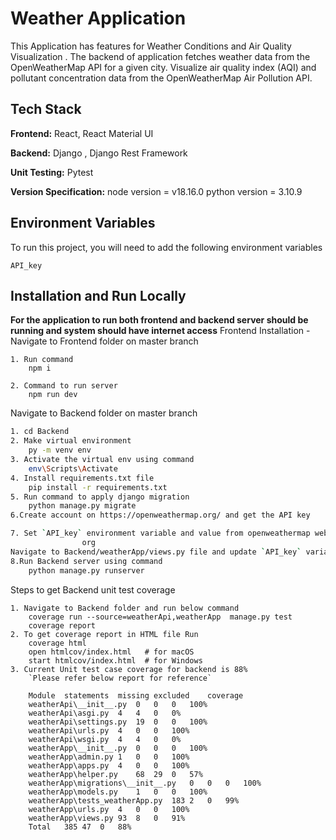 # Weather Application
This Application has features for Weather Conditions and Air Quality Visualization . The backend of application fetches weather data from the OpenWeatherMap API for a given
city.
Visualize air quality index (AQI) and pollutant concentration data from the OpenWeatherMap
Air Pollution API.

## Tech Stack

**Frontend:** React, React Material UI

**Backend:** Django , Django Rest Framework

**Unit Testing:** Pytest

**Version Specification:**
    node version = v18.16.0
    python version = 3.10.9


## Environment Variables

To run this project, you will need to add the following environment variables

`API_key`

## Installation and Run Locally

**For the application to run both frontend and backend server should be running and system should have internet access**
Frontend Installation - Navigate to Frontend folder on master branch 
```
1. Run command
    npm i 

2. Command to run server
    npm run dev
```
Navigate to Backend folder on master branch

```bash
1. cd Backend
2. Make virtual environment
    py -m venv env
3. Activate the virtual env using command
    env\Scripts\Activate
4. Install requirements.txt file 
    pip install -r requirements.txt
5. Run command to apply django migration
    python manage.py migrate
6.Create account on https://openweathermap.org/ and get the API key 

7. Set `API_key` environment variable and value from openweathermap website
                org
Navigate to Backend/weatherApp/views.py file and update `API_key` variable to your key
8.Run Backend server using command 
    python manage.py runserver

```

Steps to get Backend unit test coverage 
```
1. Navigate to Backend folder and run below command
    coverage run --source=weatherApi,weatherApp  manage.py test
    coverage report
2. To get coverage report in HTML file Run 
    coverage html
    open htmlcov/index.html   # for macOS
    start htmlcov/index.html  # for Windows
3. Current Unit test case coverage for backend is 88%
    `Please refer below report for reference`
    
    Module	statements	missing	excluded	coverage
    weatherApi\__init__.py	0	0	0	100%
    weatherApi\asgi.py	4	4	0	0%
    weatherApi\settings.py	19	0	0	100%
    weatherApi\urls.py	4	0	0	100%
    weatherApi\wsgi.py	4	4	0	0%
    weatherApp\__init__.py	0	0	0	100%
    weatherApp\admin.py	1	0	0	100%
    weatherApp\apps.py	4	0	0	100%
    weatherApp\helper.py	68	29	0	57%
    weatherApp\migrations\__init__.py	0	0	0	100%
    weatherApp\models.py	1	0	0	100%
    weatherApp\tests_weatherApp.py	183	2	0	99%
    weatherApp\urls.py	4	0	0	100%
    weatherApp\views.py	93	8	0	91%
    Total	385	47	0	88%

```





